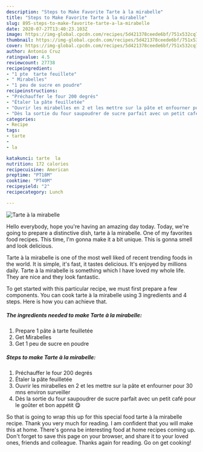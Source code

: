 ```yaml
---
description: "Steps to Make Favorite Tarte à la mirabelle"
title: "Steps to Make Favorite Tarte à la mirabelle"
slug: 895-steps-to-make-favorite-tarte-a-la-mirabelle
date: 2020-07-27T13:40:23.103Z
image: https://img-global.cpcdn.com/recipes/5d421378ceede6bf/751x532cq70/tarte-a-la-mirabelle-photo-principale-de-la-recette.jpg
thumbnail: https://img-global.cpcdn.com/recipes/5d421378ceede6bf/751x532cq70/tarte-a-la-mirabelle-photo-principale-de-la-recette.jpg
cover: https://img-global.cpcdn.com/recipes/5d421378ceede6bf/751x532cq70/tarte-a-la-mirabelle-photo-principale-de-la-recette.jpg
author: Antonio Cruz
ratingvalue: 4.5
reviewcount: 27738
recipeingredient:
- "1 pte  tarte feuillete"
- " Mirabelles"
- "1 peu de sucre en poudre"
recipeinstructions:
- "Préchauffer le four 200 degrés"
- "Étaler la pâte feuilletée"
- "Ouvrir les mirabelles en 2 et les mettre sur la pâte et enfourner pour 30 mns environ surveiller"
- "Dès la sortie du four saupoudrer de sucre parfait avec un petit café pour le goûter et bon appétit 😋"
categories:
- Recipe
tags:
- tarte
- 
- la

katakunci: tarte  la 
nutrition: 172 calories
recipecuisine: American
preptime: "PT18M"
cooktime: "PT40M"
recipeyield: "2"
recipecategory: Lunch

---
```



![Tarte à la mirabelle](https://img-global.cpcdn.com/recipes/5d421378ceede6bf/751x532cq70/tarte-a-la-mirabelle-photo-principale-de-la-recette.jpg)

Hello everybody, hope you're having an amazing day today. Today, we're going to prepare a distinctive dish, tarte à la mirabelle. One of my favorites food recipes. This time, I'm gonna make it a bit unique. This is gonna smell and look delicious.



Tarte à la mirabelle is one of the most well liked of recent trending foods in the world. It is simple, it's fast, it tastes delicious. It's enjoyed by millions daily. Tarte à la mirabelle is something which I have loved my whole life. They are nice and they look fantastic.


To get started with this particular recipe, we must first prepare a few components. You can cook tarte à la mirabelle using 3 ingredients and 4 steps. Here is how you can achieve that.

<!--inarticleads1-->

##### The ingredients needed to make Tarte à la mirabelle:

1. Prepare 1 pâte à tarte feuilletée
1. Get  Mirabelles
1. Get 1 peu de sucre en poudre




<!--inarticleads2-->

##### Steps to make Tarte à la mirabelle:

1. Préchauffer le four 200 degrés
1. Étaler la pâte feuilletée
1. Ouvrir les mirabelles en 2 et les mettre sur la pâte et enfourner pour 30 mns environ surveiller
1. Dès la sortie du four saupoudrer de sucre parfait avec un petit café pour le goûter et bon appétit 😋




So that is going to wrap this up for this special food tarte à la mirabelle recipe. Thank you very much for reading. I am confident that you will make this at home. There's gonna be interesting food at home recipes coming up. Don't forget to save this page on your browser, and share it to your loved ones, friends and colleague. Thanks again for reading. Go on get cooking!
